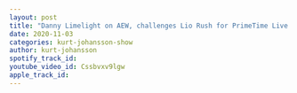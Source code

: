 ```yaml
---
layout: post
title: "Danny Limelight on AEW, challenges Lio Rush for PrimeTime Live PPV, talks NJPW experience"
date: 2020-11-03
categories: kurt-johansson-show
author: kurt-johansson
spotify_track_id: 
youtube_video_id: Cssbvxv9lgw
apple_track_id: 
---
```


